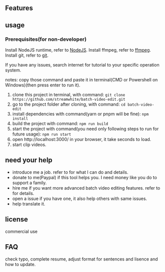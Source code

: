 ## Features

## usage

### Prerequisites(for non-developer)

Install NodeJS runtime, refer to [NodeJS](https://nodejs.org/en/download/prebuilt-installer).
Install ffmpeg, refer to [ffmpeg](https://www.ffmpeg.org/download.html).
Install git, refer to [git](https://git-scm.com/downloads).

If you have any issues, search internet for tutorial to your specific operation system.

notes: copy those command and paste it in terminal(CMD or Powershell on Windows)(then press enter to run it).

1. clone this project in terminal, with command:
   `git clone https://github.com/streamwhite/batch-video-edit.git`
2. go to the project folder after cloning, with command:
   `cd batch-video-edit`
3. install dependencies with command(yarn or pnpm will be fine):
   `npm install`
4. build the project with command:
   `npm run build`
5. start the project with command(you need only following steps to run for future usage):
   `npm run start`
6. open http://localhost:3000/ in your browser, it take seconds to load.
7. start clip videos.

## need your help

- introduce me a job. refer to []() for what I can do and details.
- donate to me(Paypal) if this tool helps you. I need money like you do to support a family.
- hire me if you want more advanced batch video editing features. refer to []() for details.
- open a issue if you have one, it also help others with same issues.
- help translate it.

## license

commercial use

## FAQ

check typo, complete resume, adjust format for sentences and lisence and how to update.
